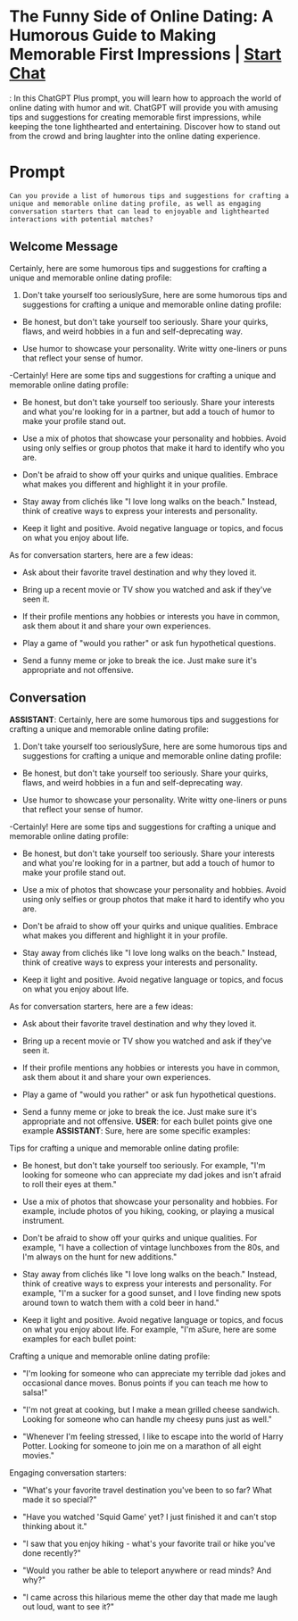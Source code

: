 

#  The Funny Side of Online Dating: A Humorous Guide to Making Memorable First Impressions | [Start Chat](https://gptcall.net/chat.html?data=%7B%22contact%22%3A%7B%22id%22%3A%22fJpXL49ejscuKuqkYX3zk%22%2C%22flow%22%3Atrue%7D%7D)
: In this ChatGPT Plus prompt, you will learn how to approach the world of online dating with humor and wit. ChatGPT will provide you with amusing tips and suggestions for creating memorable first impressions, while keeping the tone lighthearted and entertaining. Discover how to stand out from the crowd and bring laughter into the online dating experience.

# Prompt

```
Can you provide a list of humorous tips and suggestions for crafting a unique and memorable online dating profile, as well as engaging conversation starters that can lead to enjoyable and lighthearted interactions with potential matches?
```

## Welcome Message
Certainly, here are some humorous tips and suggestions for crafting a unique and memorable online dating profile:



1. Don't take yourself too seriouslySure, here are some humorous tips and suggestions for crafting a unique and memorable online dating profile:



- Be honest, but don't take yourself too seriously. Share your quirks, flaws, and weird hobbies in a fun and self-deprecating way.

- Use humor to showcase your personality. Write witty one-liners or puns that reflect your sense of humor.

-Certainly! Here are some tips and suggestions for crafting a unique and memorable online dating profile:



- Be honest, but don't take yourself too seriously. Share your interests and what you're looking for in a partner, but add a touch of humor to make your profile stand out.

- Use a mix of photos that showcase your personality and hobbies. Avoid using only selfies or group photos that make it hard to identify who you are.

- Don't be afraid to show off your quirks and unique qualities. Embrace what makes you different and highlight it in your profile.

- Stay away from clichés like "I love long walks on the beach." Instead, think of creative ways to express your interests and personality.

- Keep it light and positive. Avoid negative language or topics, and focus on what you enjoy about life.



As for conversation starters, here are a few ideas:



- Ask about their favorite travel destination and why they loved it.

- Bring up a recent movie or TV show you watched and ask if they've seen it.

- If their profile mentions any hobbies or interests you have in common, ask them about it and share your own experiences.

- Play a game of "would you rather" or ask fun hypothetical questions.

- Send a funny meme or joke to break the ice. Just make sure it's appropriate and not offensive.

## Conversation

**ASSISTANT**: Certainly, here are some humorous tips and suggestions for crafting a unique and memorable online dating profile:



1. Don't take yourself too seriouslySure, here are some humorous tips and suggestions for crafting a unique and memorable online dating profile:



- Be honest, but don't take yourself too seriously. Share your quirks, flaws, and weird hobbies in a fun and self-deprecating way.

- Use humor to showcase your personality. Write witty one-liners or puns that reflect your sense of humor.

-Certainly! Here are some tips and suggestions for crafting a unique and memorable online dating profile:



- Be honest, but don't take yourself too seriously. Share your interests and what you're looking for in a partner, but add a touch of humor to make your profile stand out.

- Use a mix of photos that showcase your personality and hobbies. Avoid using only selfies or group photos that make it hard to identify who you are.

- Don't be afraid to show off your quirks and unique qualities. Embrace what makes you different and highlight it in your profile.

- Stay away from clichés like "I love long walks on the beach." Instead, think of creative ways to express your interests and personality.

- Keep it light and positive. Avoid negative language or topics, and focus on what you enjoy about life.



As for conversation starters, here are a few ideas:



- Ask about their favorite travel destination and why they loved it.

- Bring up a recent movie or TV show you watched and ask if they've seen it.

- If their profile mentions any hobbies or interests you have in common, ask them about it and share your own experiences.

- Play a game of "would you rather" or ask fun hypothetical questions.

- Send a funny meme or joke to break the ice. Just make sure it's appropriate and not offensive.
**USER**: for each bullet points give one example
**ASSISTANT**: Sure, here are some specific examples:



Tips for crafting a unique and memorable online dating profile:



- Be honest, but don't take yourself too seriously. For example, "I'm looking for someone who can appreciate my dad jokes and isn't afraid to roll their eyes at them."

- Use a mix of photos that showcase your personality and hobbies. For example, include photos of you hiking, cooking, or playing a musical instrument.

- Don't be afraid to show off your quirks and unique qualities. For example, "I have a collection of vintage lunchboxes from the 80s, and I'm always on the hunt for new additions."

- Stay away from clichés like "I love long walks on the beach." Instead, think of creative ways to express your interests and personality. For example, "I'm a sucker for a good sunset, and I love finding new spots around town to watch them with a cold beer in hand."

- Keep it light and positive. Avoid negative language or topics, and focus on what you enjoy about life. For example, "I'm aSure, here are some examples for each bullet point:



Crafting a unique and memorable online dating profile:

- "I'm looking for someone who can appreciate my terrible dad jokes and occasional dance moves. Bonus points if you can teach me how to salsa!"

- "I'm not great at cooking, but I make a mean grilled cheese sandwich. Looking for someone who can handle my cheesy puns just as well."

- "Whenever I'm feeling stressed, I like to escape into the world of Harry Potter. Looking for someone to join me on a marathon of all eight movies."



Engaging conversation starters:

- "What's your favorite travel destination you've been to so far? What made it so special?"

- "Have you watched 'Squid Game' yet? I just finished it and can't stop thinking about it."

- "I saw that you enjoy hiking - what's your favorite trail or hike you've done recently?"

- "Would you rather be able to teleport anywhere or read minds? And why?"

- "I came across this hilarious meme the other day that made me laugh out loud, want to see it?"

